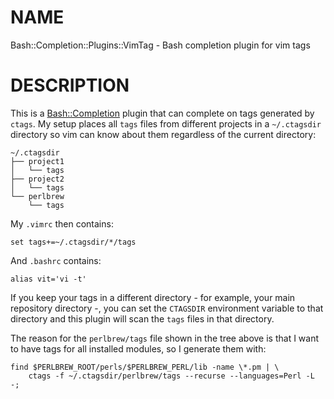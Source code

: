 # NAME

Bash::Completion::Plugins::VimTag - Bash completion plugin for vim tags

# DESCRIPTION

This is a [Bash::Completion](http://search.cpan.org/perldoc?Bash::Completion) plugin that can complete on tags
generated by `ctags`. My setup places all `tags` files from
different projects in a `~/.ctagsdir` directory so vim can know about
them regardless of the current directory:

    ~/.ctagsdir
    ├── project1
    │   └── tags
    ├── project2
    │   └── tags
    └── perlbrew
        └── tags

My `.vimrc` then contains:

    set tags+=~/.ctagsdir/*/tags

And `.bashrc` contains:

    alias vit='vi -t'

If you keep your tags in a different directory - for example, your
main repository directory -, you can set the `CTAGSDIR` environment
variable to that directory and this plugin will scan the `tags` files
in that directory.

The reason for the `perlbrew/tags` file shown in the tree above is
that I want to have tags for all installed modules, so I generate them
with:

    find $PERLBREW_ROOT/perls/$PERLBREW_PERL/lib -name \*.pm | \
        ctags -f ~/.ctagsdir/perlbrew/tags --recurse --languages=Perl -L -;

